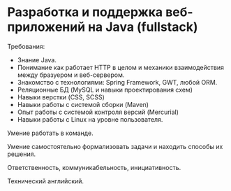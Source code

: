 Разработка и поддержка веб-приложений на Java (fullstack)
=========================================================

Требования:
  * Знание Java.
  * Понимание как работает HTTP в целом и механики взаимодействия между бразуером и веб-сервером.
  * Знакомство с технологиями: Spring Framework, GWT, любой ORM.
  * Реляционные БД (MySQL и навыки проектирования схем)
  * Навыки верстки (CSS, SCSS)
  * Навыки работы с системой сборки (Maven)
  * Опыт работы с системой контроля версий (Mercurial)
  * Навыки работы с Linux на уровне пользователя.

Умение работать в команде.

Умение самостоятельно формализовать задачи и находить способы их решения.

Ответственность, коммуникабельность, инициативность.

Технический английский.